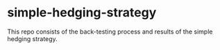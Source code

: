 # simple-hedging-strategy
This repo consists of the back-testing  process and results of  the simple hedging strategy.
